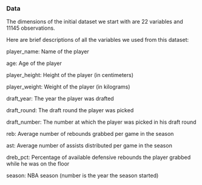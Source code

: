### Data

The dimensions of the initial dataset we start with are 22 variables and 11145 observations. 

Here are brief descriptions of all the variables we used from this dataset:

player_name: Name of the player

age: Age of the player

player_height: Height of the player (in centimeters)

player_weight: Weight of the player (in kilograms)

draft_year: The year the player was drafted

draft_round: The draft round the player was picked

draft_number: The number at which the player was picked in his draft round

reb: Average number of rebounds grabbed per game in the season

ast: Average number of assists distributed per game in the season

dreb_pct: Percentage of available defensive rebounds the player grabbed while he was on the floor

season: NBA season (number is the year the season started)
